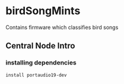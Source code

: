 # birdSongMints
Contains firmware which classifies bird songs

## Central Node Intro 
### installing dependencies 
```install portaudio19-dev```

